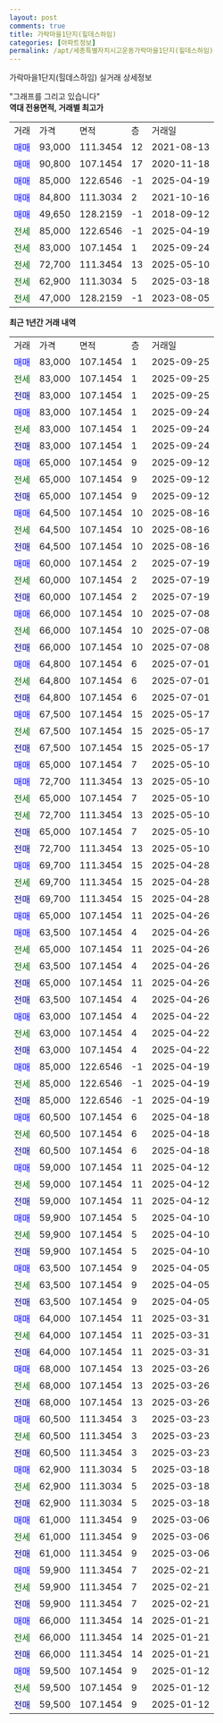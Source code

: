 ```yaml
---
layout: post
comments: true
title: 가락마을1단지(힐데스하임)
categories: [아파트정보]
permalink: /apt/세종특별자치시고운동가락마을1단지(힐데스하임)
---
```


가락마을1단지(힐데스하임) 실거래 상세정보

<script type="text/javascript">
  google.charts.load('current', {'packages':['line', 'corechart']});
  google.charts.setOnLoadCallback(drawChart);

  function drawChart() {
    var data = new google.visualization.DataTable();
    data.addColumn('date', '거래일');
    data.addColumn('number', "매매");
    data.addColumn('number', "전세");
    data.addColumn('number', "전매");

    data.addRows([[new Date(Date.parse("2025-09-25")), 83000, null, null], [new Date(Date.parse("2025-09-25")), null, 83000, null], [new Date(Date.parse("2025-09-25")), null, null, 83000], [new Date(Date.parse("2025-09-24")), 83000, null, null], [new Date(Date.parse("2025-09-24")), null, 83000, null], [new Date(Date.parse("2025-09-24")), null, null, 83000], [new Date(Date.parse("2025-09-12")), 65000, null, null], [new Date(Date.parse("2025-09-12")), null, 65000, null], [new Date(Date.parse("2025-09-12")), null, null, 65000], [new Date(Date.parse("2025-08-16")), 64500, null, null], [new Date(Date.parse("2025-08-16")), null, 64500, null], [new Date(Date.parse("2025-08-16")), null, null, 64500], [new Date(Date.parse("2025-07-19")), 60000, null, null], [new Date(Date.parse("2025-07-19")), null, 60000, null], [new Date(Date.parse("2025-07-19")), null, null, 60000], [new Date(Date.parse("2025-07-08")), 66000, null, null], [new Date(Date.parse("2025-07-08")), null, 66000, null], [new Date(Date.parse("2025-07-08")), null, null, 66000], [new Date(Date.parse("2025-07-01")), 64800, null, null], [new Date(Date.parse("2025-07-01")), null, 64800, null], [new Date(Date.parse("2025-07-01")), null, null, 64800], [new Date(Date.parse("2025-05-17")), 67500, null, null], [new Date(Date.parse("2025-05-17")), null, 67500, null], [new Date(Date.parse("2025-05-17")), null, null, 67500], [new Date(Date.parse("2025-05-10")), 65000, null, null], [new Date(Date.parse("2025-05-10")), 72700, null, null], [new Date(Date.parse("2025-05-10")), null, 65000, null], [new Date(Date.parse("2025-05-10")), null, 72700, null], [new Date(Date.parse("2025-05-10")), null, null, 65000], [new Date(Date.parse("2025-05-10")), null, null, 72700], [new Date(Date.parse("2025-04-28")), 69700, null, null], [new Date(Date.parse("2025-04-28")), null, 69700, null], [new Date(Date.parse("2025-04-28")), null, null, 69700], [new Date(Date.parse("2025-04-26")), 65000, null, null], [new Date(Date.parse("2025-04-26")), 63500, null, null], [new Date(Date.parse("2025-04-26")), null, 65000, null], [new Date(Date.parse("2025-04-26")), null, 63500, null], [new Date(Date.parse("2025-04-26")), null, null, 65000], [new Date(Date.parse("2025-04-26")), null, null, 63500], [new Date(Date.parse("2025-04-22")), 63000, null, null], [new Date(Date.parse("2025-04-22")), null, 63000, null], [new Date(Date.parse("2025-04-22")), null, null, 63000], [new Date(Date.parse("2025-04-19")), 85000, null, null], [new Date(Date.parse("2025-04-19")), null, 85000, null], [new Date(Date.parse("2025-04-19")), null, null, 85000], [new Date(Date.parse("2025-04-18")), 60500, null, null], [new Date(Date.parse("2025-04-18")), null, 60500, null], [new Date(Date.parse("2025-04-18")), null, null, 60500], [new Date(Date.parse("2025-04-12")), 59000, null, null], [new Date(Date.parse("2025-04-12")), null, 59000, null], [new Date(Date.parse("2025-04-12")), null, null, 59000], [new Date(Date.parse("2025-04-10")), 59900, null, null], [new Date(Date.parse("2025-04-10")), null, 59900, null], [new Date(Date.parse("2025-04-10")), null, null, 59900], [new Date(Date.parse("2025-04-05")), 63500, null, null], [new Date(Date.parse("2025-04-05")), null, 63500, null], [new Date(Date.parse("2025-04-05")), null, null, 63500], [new Date(Date.parse("2025-03-31")), 64000, null, null], [new Date(Date.parse("2025-03-31")), null, 64000, null], [new Date(Date.parse("2025-03-31")), null, null, 64000], [new Date(Date.parse("2025-03-26")), 68000, null, null], [new Date(Date.parse("2025-03-26")), null, 68000, null], [new Date(Date.parse("2025-03-26")), null, null, 68000], [new Date(Date.parse("2025-03-23")), 60500, null, null], [new Date(Date.parse("2025-03-23")), null, 60500, null], [new Date(Date.parse("2025-03-23")), null, null, 60500], [new Date(Date.parse("2025-03-18")), 62900, null, null], [new Date(Date.parse("2025-03-18")), null, 62900, null], [new Date(Date.parse("2025-03-18")), null, null, 62900], [new Date(Date.parse("2025-03-06")), 61000, null, null], [new Date(Date.parse("2025-03-06")), null, 61000, null], [new Date(Date.parse("2025-03-06")), null, null, 61000], [new Date(Date.parse("2025-02-21")), 59900, null, null], [new Date(Date.parse("2025-02-21")), null, 59900, null], [new Date(Date.parse("2025-02-21")), null, null, 59900], [new Date(Date.parse("2025-01-21")), 66000, null, null], [new Date(Date.parse("2025-01-21")), null, 66000, null], [new Date(Date.parse("2025-01-21")), null, null, 66000], [new Date(Date.parse("2025-01-12")), 59500, null, null], [new Date(Date.parse("2025-01-12")), null, 59500, null], [new Date(Date.parse("2025-01-12")), null, null, 59500]]);

    var options = {
      hAxis: {
        format: 'yyyy/MM/dd'
      },    
      lineWidth: 0,
      pointsVisible: true,    
      title: '최근 1년간 유형별 실거래가 분포',
      legend: { position: 'bottom' }
    };

    var formatter = new google.visualization.NumberFormat({pattern:'###,###'} );
    formatter.format(data, 1);
    formatter.format(data, 2);
    
    setTimeout(function() {
        var chart = new google.visualization.LineChart(document.getElementById('columnchart_material'));
        chart.draw(data, (options));
        document.getElementById('loading').style.display = 'none';
    }, 200);
  }
</script>


<div id="loading" style="z-index:20; display: block; margin-left: 0px">"그래프를 그리고 있습니다"</div>
<div id="columnchart_material" style="width: 95%; margin-left: 0px; display: block"></div>
<!-- contents start -->
<b>역대 전용면적, 거래별 최고가</b>
<table class="sortable">
    <tr>
      <td>거래</td>
      <td>가격</td>
      <td>면적</td>
      <td>층</td>
      <td>거래일</td>
    </tr>
        <tr>
          <td><a style="color: blue">매매</a></td>
          <td>93,000</td>
          <td>111.3454</td>
          <td>12</td>
          <td>2021-08-13</td>
        </tr>            <tr>
          <td><a style="color: blue">매매</a></td>
          <td>90,800</td>
          <td>107.1454</td>
          <td>17</td>
          <td>2020-11-18</td>
        </tr>            <tr>
          <td><a style="color: blue">매매</a></td>
          <td>85,000</td>
          <td>122.6546</td>
          <td>-1</td>
          <td>2025-04-19</td>
        </tr>            <tr>
          <td><a style="color: blue">매매</a></td>
          <td>84,800</td>
          <td>111.3034</td>
          <td>2</td>
          <td>2021-10-16</td>
        </tr>            <tr>
          <td><a style="color: blue">매매</a></td>
          <td>49,650</td>
          <td>128.2159</td>
          <td>-1</td>
          <td>2018-09-12</td>
        </tr>        
        <tr>
              <td><a style="color: darkgreen">전세</a></td>
              <td>85,000</td>
              <td>122.6546</td>
              <td>-1</td>
              <td>2025-04-19</td>
            </tr>            <tr>
              <td><a style="color: darkgreen">전세</a></td>
              <td>83,000</td>
              <td>107.1454</td>
              <td>1</td>
              <td>2025-09-24</td>
            </tr>            <tr>
              <td><a style="color: darkgreen">전세</a></td>
              <td>72,700</td>
              <td>111.3454</td>
              <td>13</td>
              <td>2025-05-10</td>
            </tr>            <tr>
              <td><a style="color: darkgreen">전세</a></td>
              <td>62,900</td>
              <td>111.3034</td>
              <td>5</td>
              <td>2025-03-18</td>
            </tr>            <tr>
              <td><a style="color: darkgreen">전세</a></td>
              <td>47,000</td>
              <td>128.2159</td>
              <td>-1</td>
              <td>2023-08-05</td>
            </tr>        
    
</table>

<b>최근 1년간 거래 내역</b>

<table class="sortable">
    <tr>
      <td>거래</td>
      <td>가격</td>
      <td>면적</td>
      <td>층</td>
      <td>거래일</td>
    </tr>
    <tr>
      <td><a style="color: blue">매매</a></td>
      <td>83,000</td>
      <td>107.1454</td>
      <td>1</td>
      <td>2025-09-25</td>
    </tr>          <tr>
      <td><a style="color: darkgreen">전세</a></td>
      <td>83,000</td>
      <td>107.1454</td>
      <td>1</td>
      <td>2025-09-25</td>
    </tr>          <tr>
      <td><a style="color: darkblue">전매</a></td>
      <td>83,000</td>
      <td>107.1454</td>
      <td>1</td>
      <td>2025-09-25</td>
    </tr>          <tr>
      <td><a style="color: blue">매매</a></td>
      <td>83,000</td>
      <td>107.1454</td>
      <td>1</td>
      <td>2025-09-24</td>
    </tr>          <tr>
      <td><a style="color: darkgreen">전세</a></td>
      <td>83,000</td>
      <td>107.1454</td>
      <td>1</td>
      <td>2025-09-24</td>
    </tr>          <tr>
      <td><a style="color: darkblue">전매</a></td>
      <td>83,000</td>
      <td>107.1454</td>
      <td>1</td>
      <td>2025-09-24</td>
    </tr>          <tr>
      <td><a style="color: blue">매매</a></td>
      <td>65,000</td>
      <td>107.1454</td>
      <td>9</td>
      <td>2025-09-12</td>
    </tr>          <tr>
      <td><a style="color: darkgreen">전세</a></td>
      <td>65,000</td>
      <td>107.1454</td>
      <td>9</td>
      <td>2025-09-12</td>
    </tr>          <tr>
      <td><a style="color: darkblue">전매</a></td>
      <td>65,000</td>
      <td>107.1454</td>
      <td>9</td>
      <td>2025-09-12</td>
    </tr>          <tr>
      <td><a style="color: blue">매매</a></td>
      <td>64,500</td>
      <td>107.1454</td>
      <td>10</td>
      <td>2025-08-16</td>
    </tr>          <tr>
      <td><a style="color: darkgreen">전세</a></td>
      <td>64,500</td>
      <td>107.1454</td>
      <td>10</td>
      <td>2025-08-16</td>
    </tr>          <tr>
      <td><a style="color: darkblue">전매</a></td>
      <td>64,500</td>
      <td>107.1454</td>
      <td>10</td>
      <td>2025-08-16</td>
    </tr>          <tr>
      <td><a style="color: blue">매매</a></td>
      <td>60,000</td>
      <td>107.1454</td>
      <td>2</td>
      <td>2025-07-19</td>
    </tr>          <tr>
      <td><a style="color: darkgreen">전세</a></td>
      <td>60,000</td>
      <td>107.1454</td>
      <td>2</td>
      <td>2025-07-19</td>
    </tr>          <tr>
      <td><a style="color: darkblue">전매</a></td>
      <td>60,000</td>
      <td>107.1454</td>
      <td>2</td>
      <td>2025-07-19</td>
    </tr>          <tr>
      <td><a style="color: blue">매매</a></td>
      <td>66,000</td>
      <td>107.1454</td>
      <td>10</td>
      <td>2025-07-08</td>
    </tr>          <tr>
      <td><a style="color: darkgreen">전세</a></td>
      <td>66,000</td>
      <td>107.1454</td>
      <td>10</td>
      <td>2025-07-08</td>
    </tr>          <tr>
      <td><a style="color: darkblue">전매</a></td>
      <td>66,000</td>
      <td>107.1454</td>
      <td>10</td>
      <td>2025-07-08</td>
    </tr>          <tr>
      <td><a style="color: blue">매매</a></td>
      <td>64,800</td>
      <td>107.1454</td>
      <td>6</td>
      <td>2025-07-01</td>
    </tr>          <tr>
      <td><a style="color: darkgreen">전세</a></td>
      <td>64,800</td>
      <td>107.1454</td>
      <td>6</td>
      <td>2025-07-01</td>
    </tr>          <tr>
      <td><a style="color: darkblue">전매</a></td>
      <td>64,800</td>
      <td>107.1454</td>
      <td>6</td>
      <td>2025-07-01</td>
    </tr>          <tr>
      <td><a style="color: blue">매매</a></td>
      <td>67,500</td>
      <td>107.1454</td>
      <td>15</td>
      <td>2025-05-17</td>
    </tr>          <tr>
      <td><a style="color: darkgreen">전세</a></td>
      <td>67,500</td>
      <td>107.1454</td>
      <td>15</td>
      <td>2025-05-17</td>
    </tr>          <tr>
      <td><a style="color: darkblue">전매</a></td>
      <td>67,500</td>
      <td>107.1454</td>
      <td>15</td>
      <td>2025-05-17</td>
    </tr>          <tr>
      <td><a style="color: blue">매매</a></td>
      <td>65,000</td>
      <td>107.1454</td>
      <td>7</td>
      <td>2025-05-10</td>
    </tr>          <tr>
      <td><a style="color: blue">매매</a></td>
      <td>72,700</td>
      <td>111.3454</td>
      <td>13</td>
      <td>2025-05-10</td>
    </tr>          <tr>
      <td><a style="color: darkgreen">전세</a></td>
      <td>65,000</td>
      <td>107.1454</td>
      <td>7</td>
      <td>2025-05-10</td>
    </tr>          <tr>
      <td><a style="color: darkgreen">전세</a></td>
      <td>72,700</td>
      <td>111.3454</td>
      <td>13</td>
      <td>2025-05-10</td>
    </tr>          <tr>
      <td><a style="color: darkblue">전매</a></td>
      <td>65,000</td>
      <td>107.1454</td>
      <td>7</td>
      <td>2025-05-10</td>
    </tr>          <tr>
      <td><a style="color: darkblue">전매</a></td>
      <td>72,700</td>
      <td>111.3454</td>
      <td>13</td>
      <td>2025-05-10</td>
    </tr>          <tr>
      <td><a style="color: blue">매매</a></td>
      <td>69,700</td>
      <td>111.3454</td>
      <td>15</td>
      <td>2025-04-28</td>
    </tr>          <tr>
      <td><a style="color: darkgreen">전세</a></td>
      <td>69,700</td>
      <td>111.3454</td>
      <td>15</td>
      <td>2025-04-28</td>
    </tr>          <tr>
      <td><a style="color: darkblue">전매</a></td>
      <td>69,700</td>
      <td>111.3454</td>
      <td>15</td>
      <td>2025-04-28</td>
    </tr>          <tr>
      <td><a style="color: blue">매매</a></td>
      <td>65,000</td>
      <td>107.1454</td>
      <td>11</td>
      <td>2025-04-26</td>
    </tr>          <tr>
      <td><a style="color: blue">매매</a></td>
      <td>63,500</td>
      <td>107.1454</td>
      <td>4</td>
      <td>2025-04-26</td>
    </tr>          <tr>
      <td><a style="color: darkgreen">전세</a></td>
      <td>65,000</td>
      <td>107.1454</td>
      <td>11</td>
      <td>2025-04-26</td>
    </tr>          <tr>
      <td><a style="color: darkgreen">전세</a></td>
      <td>63,500</td>
      <td>107.1454</td>
      <td>4</td>
      <td>2025-04-26</td>
    </tr>          <tr>
      <td><a style="color: darkblue">전매</a></td>
      <td>65,000</td>
      <td>107.1454</td>
      <td>11</td>
      <td>2025-04-26</td>
    </tr>          <tr>
      <td><a style="color: darkblue">전매</a></td>
      <td>63,500</td>
      <td>107.1454</td>
      <td>4</td>
      <td>2025-04-26</td>
    </tr>          <tr>
      <td><a style="color: blue">매매</a></td>
      <td>63,000</td>
      <td>107.1454</td>
      <td>4</td>
      <td>2025-04-22</td>
    </tr>          <tr>
      <td><a style="color: darkgreen">전세</a></td>
      <td>63,000</td>
      <td>107.1454</td>
      <td>4</td>
      <td>2025-04-22</td>
    </tr>          <tr>
      <td><a style="color: darkblue">전매</a></td>
      <td>63,000</td>
      <td>107.1454</td>
      <td>4</td>
      <td>2025-04-22</td>
    </tr>          <tr>
      <td><a style="color: blue">매매</a></td>
      <td>85,000</td>
      <td>122.6546</td>
      <td>-1</td>
      <td>2025-04-19</td>
    </tr>          <tr>
      <td><a style="color: darkgreen">전세</a></td>
      <td>85,000</td>
      <td>122.6546</td>
      <td>-1</td>
      <td>2025-04-19</td>
    </tr>          <tr>
      <td><a style="color: darkblue">전매</a></td>
      <td>85,000</td>
      <td>122.6546</td>
      <td>-1</td>
      <td>2025-04-19</td>
    </tr>          <tr>
      <td><a style="color: blue">매매</a></td>
      <td>60,500</td>
      <td>107.1454</td>
      <td>6</td>
      <td>2025-04-18</td>
    </tr>          <tr>
      <td><a style="color: darkgreen">전세</a></td>
      <td>60,500</td>
      <td>107.1454</td>
      <td>6</td>
      <td>2025-04-18</td>
    </tr>          <tr>
      <td><a style="color: darkblue">전매</a></td>
      <td>60,500</td>
      <td>107.1454</td>
      <td>6</td>
      <td>2025-04-18</td>
    </tr>          <tr>
      <td><a style="color: blue">매매</a></td>
      <td>59,000</td>
      <td>107.1454</td>
      <td>11</td>
      <td>2025-04-12</td>
    </tr>          <tr>
      <td><a style="color: darkgreen">전세</a></td>
      <td>59,000</td>
      <td>107.1454</td>
      <td>11</td>
      <td>2025-04-12</td>
    </tr>          <tr>
      <td><a style="color: darkblue">전매</a></td>
      <td>59,000</td>
      <td>107.1454</td>
      <td>11</td>
      <td>2025-04-12</td>
    </tr>          <tr>
      <td><a style="color: blue">매매</a></td>
      <td>59,900</td>
      <td>107.1454</td>
      <td>5</td>
      <td>2025-04-10</td>
    </tr>          <tr>
      <td><a style="color: darkgreen">전세</a></td>
      <td>59,900</td>
      <td>107.1454</td>
      <td>5</td>
      <td>2025-04-10</td>
    </tr>          <tr>
      <td><a style="color: darkblue">전매</a></td>
      <td>59,900</td>
      <td>107.1454</td>
      <td>5</td>
      <td>2025-04-10</td>
    </tr>          <tr>
      <td><a style="color: blue">매매</a></td>
      <td>63,500</td>
      <td>107.1454</td>
      <td>9</td>
      <td>2025-04-05</td>
    </tr>          <tr>
      <td><a style="color: darkgreen">전세</a></td>
      <td>63,500</td>
      <td>107.1454</td>
      <td>9</td>
      <td>2025-04-05</td>
    </tr>          <tr>
      <td><a style="color: darkblue">전매</a></td>
      <td>63,500</td>
      <td>107.1454</td>
      <td>9</td>
      <td>2025-04-05</td>
    </tr>          <tr>
      <td><a style="color: blue">매매</a></td>
      <td>64,000</td>
      <td>107.1454</td>
      <td>11</td>
      <td>2025-03-31</td>
    </tr>          <tr>
      <td><a style="color: darkgreen">전세</a></td>
      <td>64,000</td>
      <td>107.1454</td>
      <td>11</td>
      <td>2025-03-31</td>
    </tr>          <tr>
      <td><a style="color: darkblue">전매</a></td>
      <td>64,000</td>
      <td>107.1454</td>
      <td>11</td>
      <td>2025-03-31</td>
    </tr>          <tr>
      <td><a style="color: blue">매매</a></td>
      <td>68,000</td>
      <td>107.1454</td>
      <td>13</td>
      <td>2025-03-26</td>
    </tr>          <tr>
      <td><a style="color: darkgreen">전세</a></td>
      <td>68,000</td>
      <td>107.1454</td>
      <td>13</td>
      <td>2025-03-26</td>
    </tr>          <tr>
      <td><a style="color: darkblue">전매</a></td>
      <td>68,000</td>
      <td>107.1454</td>
      <td>13</td>
      <td>2025-03-26</td>
    </tr>          <tr>
      <td><a style="color: blue">매매</a></td>
      <td>60,500</td>
      <td>111.3454</td>
      <td>3</td>
      <td>2025-03-23</td>
    </tr>          <tr>
      <td><a style="color: darkgreen">전세</a></td>
      <td>60,500</td>
      <td>111.3454</td>
      <td>3</td>
      <td>2025-03-23</td>
    </tr>          <tr>
      <td><a style="color: darkblue">전매</a></td>
      <td>60,500</td>
      <td>111.3454</td>
      <td>3</td>
      <td>2025-03-23</td>
    </tr>          <tr>
      <td><a style="color: blue">매매</a></td>
      <td>62,900</td>
      <td>111.3034</td>
      <td>5</td>
      <td>2025-03-18</td>
    </tr>          <tr>
      <td><a style="color: darkgreen">전세</a></td>
      <td>62,900</td>
      <td>111.3034</td>
      <td>5</td>
      <td>2025-03-18</td>
    </tr>          <tr>
      <td><a style="color: darkblue">전매</a></td>
      <td>62,900</td>
      <td>111.3034</td>
      <td>5</td>
      <td>2025-03-18</td>
    </tr>          <tr>
      <td><a style="color: blue">매매</a></td>
      <td>61,000</td>
      <td>111.3454</td>
      <td>9</td>
      <td>2025-03-06</td>
    </tr>          <tr>
      <td><a style="color: darkgreen">전세</a></td>
      <td>61,000</td>
      <td>111.3454</td>
      <td>9</td>
      <td>2025-03-06</td>
    </tr>          <tr>
      <td><a style="color: darkblue">전매</a></td>
      <td>61,000</td>
      <td>111.3454</td>
      <td>9</td>
      <td>2025-03-06</td>
    </tr>          <tr>
      <td><a style="color: blue">매매</a></td>
      <td>59,900</td>
      <td>111.3454</td>
      <td>7</td>
      <td>2025-02-21</td>
    </tr>          <tr>
      <td><a style="color: darkgreen">전세</a></td>
      <td>59,900</td>
      <td>111.3454</td>
      <td>7</td>
      <td>2025-02-21</td>
    </tr>          <tr>
      <td><a style="color: darkblue">전매</a></td>
      <td>59,900</td>
      <td>111.3454</td>
      <td>7</td>
      <td>2025-02-21</td>
    </tr>          <tr>
      <td><a style="color: blue">매매</a></td>
      <td>66,000</td>
      <td>111.3454</td>
      <td>14</td>
      <td>2025-01-21</td>
    </tr>          <tr>
      <td><a style="color: darkgreen">전세</a></td>
      <td>66,000</td>
      <td>111.3454</td>
      <td>14</td>
      <td>2025-01-21</td>
    </tr>          <tr>
      <td><a style="color: darkblue">전매</a></td>
      <td>66,000</td>
      <td>111.3454</td>
      <td>14</td>
      <td>2025-01-21</td>
    </tr>          <tr>
      <td><a style="color: blue">매매</a></td>
      <td>59,500</td>
      <td>107.1454</td>
      <td>9</td>
      <td>2025-01-12</td>
    </tr>          <tr>
      <td><a style="color: darkgreen">전세</a></td>
      <td>59,500</td>
      <td>107.1454</td>
      <td>9</td>
      <td>2025-01-12</td>
    </tr>          <tr>
      <td><a style="color: darkblue">전매</a></td>
      <td>59,500</td>
      <td>107.1454</td>
      <td>9</td>
      <td>2025-01-12</td>
    </tr>      </table>
<!-- contents end -->    

